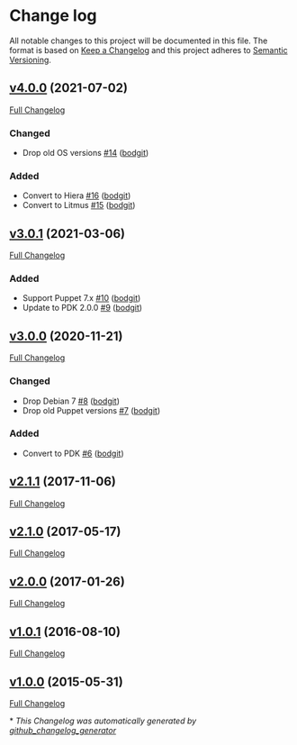 # Change log

All notable changes to this project will be documented in this file. The format is based on [Keep a Changelog](http://keepachangelog.com/en/1.0.0/) and this project adheres to [Semantic Versioning](http://semver.org).

## [v4.0.0](https://github.com/bodgit/puppet-portmap/tree/v4.0.0) (2021-07-02)

[Full Changelog](https://github.com/bodgit/puppet-portmap/compare/v3.0.1...v4.0.0)

### Changed

- Drop old OS versions [\#14](https://github.com/bodgit/puppet-portmap/pull/14) ([bodgit](https://github.com/bodgit))

### Added

- Convert to Hiera [\#16](https://github.com/bodgit/puppet-portmap/pull/16) ([bodgit](https://github.com/bodgit))
- Convert to Litmus [\#15](https://github.com/bodgit/puppet-portmap/pull/15) ([bodgit](https://github.com/bodgit))

## [v3.0.1](https://github.com/bodgit/puppet-portmap/tree/v3.0.1) (2021-03-06)

[Full Changelog](https://github.com/bodgit/puppet-portmap/compare/v3.0.0...v3.0.1)

### Added

- Support Puppet 7.x [\#10](https://github.com/bodgit/puppet-portmap/pull/10) ([bodgit](https://github.com/bodgit))
- Update to PDK 2.0.0 [\#9](https://github.com/bodgit/puppet-portmap/pull/9) ([bodgit](https://github.com/bodgit))

## [v3.0.0](https://github.com/bodgit/puppet-portmap/tree/v3.0.0) (2020-11-21)

[Full Changelog](https://github.com/bodgit/puppet-portmap/compare/v2.1.1...v3.0.0)

### Changed

- Drop Debian 7 [\#8](https://github.com/bodgit/puppet-portmap/pull/8) ([bodgit](https://github.com/bodgit))
- Drop old Puppet versions [\#7](https://github.com/bodgit/puppet-portmap/pull/7) ([bodgit](https://github.com/bodgit))

### Added

- Convert to PDK [\#6](https://github.com/bodgit/puppet-portmap/pull/6) ([bodgit](https://github.com/bodgit))

## [v2.1.1](https://github.com/bodgit/puppet-portmap/tree/v2.1.1) (2017-11-06)

[Full Changelog](https://github.com/bodgit/puppet-portmap/compare/v2.1.0...v2.1.1)

## [v2.1.0](https://github.com/bodgit/puppet-portmap/tree/v2.1.0) (2017-05-17)

[Full Changelog](https://github.com/bodgit/puppet-portmap/compare/v2.0.0...v2.1.0)

## [v2.0.0](https://github.com/bodgit/puppet-portmap/tree/v2.0.0) (2017-01-26)

[Full Changelog](https://github.com/bodgit/puppet-portmap/compare/v1.0.1...v2.0.0)

## [v1.0.1](https://github.com/bodgit/puppet-portmap/tree/v1.0.1) (2016-08-10)

[Full Changelog](https://github.com/bodgit/puppet-portmap/compare/v1.0.0...v1.0.1)

## [v1.0.0](https://github.com/bodgit/puppet-portmap/tree/v1.0.0) (2015-05-31)

[Full Changelog](https://github.com/bodgit/puppet-portmap/compare/50cbaa0af07939bc10220056543e069462dde168...v1.0.0)



\* *This Changelog was automatically generated by [github_changelog_generator](https://github.com/github-changelog-generator/github-changelog-generator)*

